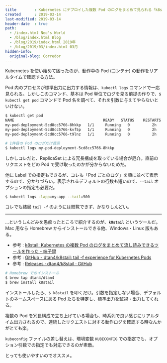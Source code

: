 ```yaml
---
title        : Kubernetes にデプロイした複数 Pod のログをまとめて見られる「k8stail」が大変便利だった
created      : 2019-03-14
last-modified: 2019-03-14
header-date  : true
path:
  - /index.html Neo's World
  - /blog/index.html Blog
  - /blog/2019/index.html 2019年
  - /blog/2019/03/index.html 03月
hidden-info:
  original-blog: Corredor
---
```


Kubernetes を使い始めて困ったのが、動作中の Pod (コンテナ) の動作をリアルタイムで確認する方法。

Pod 内のプロセスが標準出力に出力する情報は、`kubectl logs` コマンドで一応見られる。しかしこのコマンド、基本は Pod 単位でログを見る前提の作りで、`$ kubectl get pod` コマンドで Pod 名を調べて、それを引数に与えてやらないといけない。

```bash
$ kubectl get pod
NAME                                        READY   STATUS    RESTARTS   AGE
my-pod-deployment-5cd8cc5766-8hkkp   1/1     Running   0          2h
my-pod-deployment-5cd8cc5766-kvf5p   1/1     Running   0          2h
my-pod-deployment-5cd8cc5766-t9lnz   1/1     Running   0          2h

# 1件目の Pod のログだけ表示
$ kubectl logs my-pod-deployment-5cd8cc5766-8hkkp
```

しかしコレだと、ReplicaSet による冗長構成を取っている場合が厄介。直前のリクエストをどの Pod で受け取ったのかが分からないためだ。

他に Label での指定もできるが、コレも「Pod ごとのログ」を順に並べて表示するので、分かりづらい。表示されるデフォルトの行数も短いので、`--tail` オプションの指定も必要だ。

```bash
$ kubectl logs -lapp=my-app --tail=500
```

コレでも結局 `tail -f` のようには閲覧できず、かなりしんどい。

-----

…というしんどみを愚痴ったところで紹介するのが、**`k8stail`** というツールだ。Mac 用なら Homebrew からインストールできる他、Windows・Linux 版もある。

- 参考 : [k8stail: Kubernetes の複数 Pod のログをまとめて流し読みできるツールを作った - 端子録](http://dtan4.hatenablog.com/entry/2016/11/18/221429)
- 参考 : [GitHub - dtan4/k8stail: tail -f experience for Kubernetes Pods](https://github.com/dtan4/k8stail)
- 参考 : [Releases · dtan4/k8stail · GitHub](https://github.com/dtan4/k8stail/releases)

```bash
# Homebrew でのインストール
$ brew tap dtan4/dtan4
$ brew install k8stail
```

インストールしたら、`$ k8stail` を叩くだけ。引数を指定しない場合、デフォルトのネームスペースにある Pod たちを特定し、標準出力を監視・出力してくれる。

複数の Pod を冗長構成で立ち上げている場合も、時系列で良い感じにリアルタイム出力されるので、連続したリクエストに対する動作ログを確認する時なんかがとても楽。

`kubeconfig` ファイルの差し替えは、環境変数 `KUBECONFIG` での指定でも、オプション引数での指定でも対応できるのが素敵。

とっても使いやすいのでオススメ。
